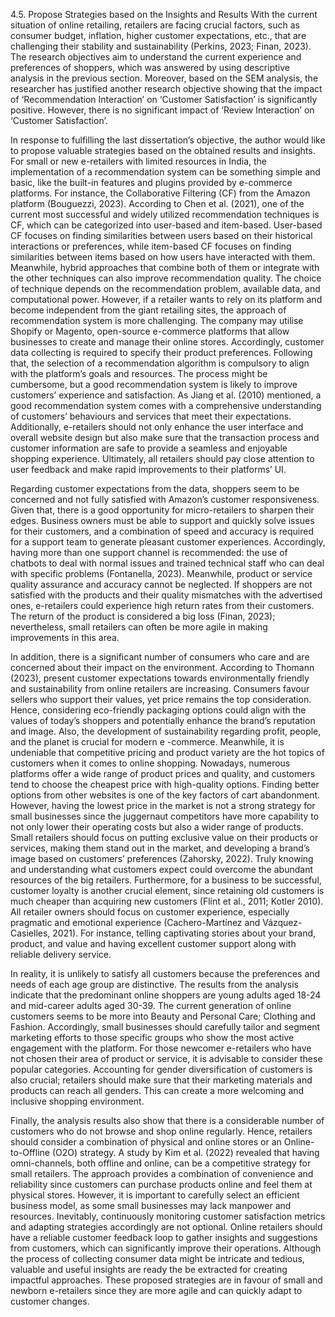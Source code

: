 4.5. Propose Strategies based on the Insights and Results
With the current situation of online retailing, retailers are facing crucial factors, such as 
consumer budget, inflation, higher customer expectations, etc., that are challenging their stability 
and sustainability (Perkins, 2023; Finan, 2023). The research objectives aim to understand the 
current experience and preferences of shoppers, which was answered by using descriptive 
analysis in the previous section. Moreover, based on the SEM analysis, the researcher has 
justified another research objective showing that the impact of ‘Recommendation Interaction’ on 
‘Customer Satisfaction’ is significantly positive. However, there is no significant impact of 
‘Review Interaction’ on ‘Customer Satisfaction’.

In response to fulfilling the last dissertation’s objective, the author would like to propose 
valuable strategies based on the obtained results and insights. For small or new e-retailers with 
limited resources in India, the implementation of a recommendation system can be something 
simple and basic, like the built-in features and plugins provided by e-commerce platforms. For 
instance, the Collaborative Filtering (CF) from the Amazon platform (Bouguezzi, 2023). 
According to Chen et al. (2021), one of the current most successful and widely utilized 
recommendation techniques is CF, which can be categorized into user-based and item-based. 
User-based CF focuses on finding similarities between users based on their historical interactions 
or preferences, while item-based CF focuses on finding similarities between items based on how 
users have interacted with them. Meanwhile, hybrid approaches that combine both of them or 
integrate with the other techniques can also improve recommendation quality. The choice of 
technique depends on the recommendation problem, available data, and computational power. 
However, if a retailer wants to rely on its platform and become independent from the giant
retailing sites, the approach of recommendation system is more challenging. The company may 
utilise Shopify or Magento, open-source e-commerce platforms that allow businesses to create 
and manage their online stores. Accordingly, customer data collecting is required to specify their 
product preferences. Following that, the selection of a recommendation algorithm is compulsory 
to align with the platform’s goals and resources. The process might be cumbersome, but a good 
recommendation system is likely to improve customers’ experience and satisfaction. As Jiang et 
al. (2010) mentioned, a good recommendation system comes with a comprehensive understanding 
of customers’ behaviours and services that meet their expectations. Additionally, e-retailers 
should not only enhance the user interface and overall website design but also make sure that the 
transaction process and customer information are safe to provide a seamless and enjoyable 
shopping experience. Ultimately, all retailers should pay close attention to user feedback and 
make rapid improvements to their platforms’ UI.

Regarding customer expectations from the data, shoppers seem to be concerned and not 
fully satisfied with Amazon’s customer responsiveness. Given that, there is a good opportunity 
for micro-retailers to sharpen their edges. Business owners must be able to support and quickly 
solve issues for their customers, and a combination of speed and accuracy is required for a 
support team to generate pleasant customer experiences. Accordingly, having more than one 
support channel is recommended: the use of chatbots to deal with normal issues and trained 
technical staff who can deal with specific problems (Fontanella, 2023). Meanwhile, product or 
service quality assurance and accuracy cannot be neglected. If shoppers are not satisfied with the 
products and their quality mismatches with the advertised ones, e-retailers could experience high 
return rates from their customers. The return of the product is considered a big loss (Finan, 2023);
nevertheless, small retailers can often be more agile in making improvements in this area. 

In addition, there is a significant number of consumers who care and are concerned about 
their impact on the environment. According to Thomann (2023), present customer expectations 
towards environmentally friendly and sustainability from online retailers are increasing. 
Consumers favour sellers who support their values, yet price remains the top consideration. 
Hence, considering eco-friendly packaging options could align with the values of today’s 
shoppers and potentially enhance the brand’s reputation and image. Also, the development of
sustainability regarding profit, people, and the planet is crucial for modern e -commerce. 
Meanwhile, it is undeniable that competitive pricing and product variety are the hot topics of 
customers when it comes to online shopping. Nowadays, numerous platforms offer a wide range 
of product prices and quality, and customers tend to choose the cheapest price with high-quality 
options. Finding better options from other websites is one of the key factors of cart abandonment. 
However, having the lowest price in the market is not a strong strategy for small businesses since 
the juggernaut competitors have more capability to not only lower their operating costs but also a 
wider range of products. Small retailers should focus on putting exclusive value on their products 
or services, making them stand out in the market, and developing a brand’s image based on 
customers’ preferences (Zahorsky, 2022). Truly knowing and understanding what customers 
expect could overcome the abundant resources of the big retailers. Furthermore, for a business to 
be successful, customer loyalty is another crucial element, since retaining old customers is much 
cheaper than acquiring new customers (Flint et al., 2011; Kotler 2010). All retailer owners should 
focus on customer experience, especially pragmatic and emotional experience (Cachero-Martínez
and Vázquez-Casielles, 2021). For instance, telling captivating stories about your brand, product, 
and value and having excellent customer support along with reliable delivery service.

In reality, it is unlikely to satisfy all customers because the preferences and needs of each 
age group are distinctive. The results from the analysis indicate that the predominant online 
shoppers are young adults aged 18-24 and mid-career adults aged 30-39. The current generation 
of online customers seems to be more into Beauty and Personal Care; Clothing and Fashion. 
Accordingly, small businesses should carefully tailor and segment marketing efforts to those 
specific groups who show the most active engagement with the platform. For those newcomer 
e-retailers who have not chosen their area of product or service, it is advisable to consider these 
popular categories. Accounting for gender diversification of customers is also crucial; retailers 
should make sure that their marketing materials and products can reach all genders. This can 
create a more welcoming and inclusive shopping environment. 

Finally, the analysis results also show that there is a considerable number of customers 
who do not browse and shop online regularly. Hence, retailers should consider a combination of 
physical and online stores or an Online-to-Offline (O2O) strategy. A study by Kim et al. (2022)
revealed that having omni-channels, both offline and online, can be a competitive strategy for 
small retailers. The approach provides a combination of convenience and reliability since 
customers can purchase products online and feel them at physical stores. However, it is important 
to carefully select an efficient business model, as some small businesses may lack manpower and 
resources. Inevitably, continuously monitoring customer satisfaction metrics and adapting 
strategies accordingly are not optional. Online retailers should have a reliable customer feedback 
loop to gather insights and suggestions from customers, which can significantly improve their 
operations. Although the process of collecting consumer data might be intricate and tedious, 
valuable and useful insights are ready the be extracted for creating impactful approaches. These 
proposed strategies are in favour of small and newborn e-retailers since they are more agile and 
can quickly adapt to customer changes.
